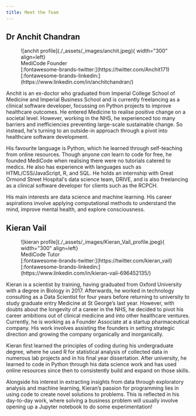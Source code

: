 ```yaml
---
title: Meet the Team
---
```


## Dr Anchit Chandran

<figure markdown>
  ![anchit profile](./_assets/_images/anchit.jpeg){ width="300" align=left}
  <figcaption>MediCode Founder</figcaption>[:fontawesome-brands-twitter:](https://twitter.com/Anchit171) [:fontawesome-brands-linkedin:](https://www.linkedin.com/in/anchitchandran/)
</figure>

Anchit is an ex-doctor who graduated from Imperial College School of Medicine and Imperial Business School and is currently freelancing as a clinical software developer, focussing on Python projects to improve healthcare outcomes. He entered  Medicine to realise positive change on a societal level. However, working in the NHS, he experienced too many barriers and inefficiencies preventing large-scale sustainable change. So instead, he's turning to an outside-in approach through a pivot into healthcare software development.

His favourite language is Python, which he learned through self-teaching from online resources. Though anyone *can* learn to code for free, he founded MediCode when realising there were no tutorials catered to medics. He also has experience with languages such as HTML/CSS/JavaScript, R, and SQL. He holds an internship with Great Ormond Street Hospital's data science team, DRIVE, and is also freelancing as a clinical software developer for clients such as the RCPCH.

His main interests are data science and machine learning. His career aspirations involve applying computational methods to understand the mind, improve mental health, and explore consciousness.

## Kieran Vail

<figure markdown>
  ![kieran profile](./_assets/_images/Kieran_Vail_profile.jpeg){ width="300" align=left}
  <figcaption>MediCode Tutor</figcaption>[:fontawesome-brands-twitter:](https://twitter.com/kieran_vail) [:fontawesome-brands-linkedin:](https://www.linkedin.com/in/kieran-vail-696452135/)
</figure>

Kieran is a scientist by training, having graduated from Oxford University with a degree in Biology in 2017. Afterwards, he worked in technology consulting as a Data Scientist for four years before returning to university to study graduate entry Medicine at St George’s last year. However, with doubts about the longevity of a career in the NHS, he decided to pivot his career ambitions out of clinical medicine and into other healthcare ventures. Currently, he is working as a Founder Associate at a startup pharmaceutical company. His work involves assisting the founders in setting strategic direction and growing the company organically and inorganically.

Kieran first learned the principles of coding during his undergraduate degree, where he used R for statistical analysis of collected data in numerous lab projects and in his final year dissertation. After university, he learned to code in Python through his data science work and has used online resources since then to consistently build and expand on those skills.

Alongside his interest in extracting insights from data through exploratory analysis and machine learning, Kieran’s passion for programming lies in using code to create novel solutions to problems. This is reflected in his day-to-day work, where solving a business problem will usually involve opening up a Jupyter notebook to do some experimentation!
